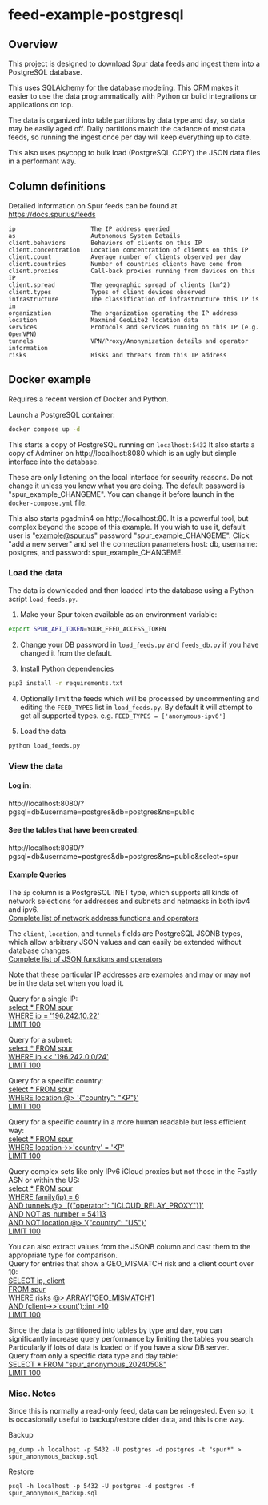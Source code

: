 # feed-example-postgresql


## Overview

This project is designed to download Spur data feeds and ingest them into a PostgreSQL database.

This uses SQLAlchemy for the database modeling.  This ORM makes it easier to use the data programmatically
with Python or build integrations or applications on top.

The data is organized into table partitions by data type and day, so data may be easily aged off.
Daily partitions match the cadance of most data feeds, so running the ingest once per day will keep
everything up to date.

This also uses psycopg to bulk load (PostgreSQL COPY) the JSON data files in a performant way.

## Column definitions

Detailed information on Spur feeds can be found at https://docs.spur.us/feeds

```
ip                     The IP address queried
as                     Autonomous System Details
client.behaviors       Behaviors of clients on this IP
client.concentration   Location concentration of clients on this IP
client.count           Average number of clients observed per day
client.countries       Number of countries clients have come from
client.proxies         Call-back proxies running from devices on this IP
client.spread          The geographic spread of clients (km^2)
client.types           Types of client devices observed
infrastructure         The classification of infrastructure this IP is in
organization           The organization operating the IP address
location               Maxmind GeoLite2 location data
services               Protocols and services running on this IP (e.g. OpenVPN)
tunnels                VPN/Proxy/Anonymization details and operator information
risks                  Risks and threats from this IP address
```

## Docker example

Requires a recent version of Docker and Python.  

Launch a PostgreSQL container:
```sh
docker compose up -d
```

This starts a copy of PostgreSQL running on `localhost:5432`  It also starts a copy of Adminer on http://localhost:8080 which is an ugly but simple interface into the database.

These are only listening on the local interface for security reasons.  Do not change it unless you know what you are doing.  The default password is "spur_example_CHANGEME".  You can change it before launch in the `docker-compose.yml` file.

This also starts pgadmin4 on http://localhost:80.  It is a powerful tool, but complex beyond the scope of this example.  If you wish to use it, default user is "example@spur.us" password "spur_example_CHANGEME".  Click "add a new server" and set the connection parameters host: db, username: postgres, and password: spur_example_CHANGEME.

### Load the data

The data is downloaded and then loaded into the database using a Python script `load_feeds.py`.

1) Make your Spur token available as an environment variable:
```sh
export SPUR_API_TOKEN=YOUR_FEED_ACCESS_TOKEN
```

2) Change your DB password in `load_feeds.py` and `feeds_db.py` if you have changed it from the default.

3) Install Python dependencies
```sh
pip3 install -r requirements.txt
```

4) Optionally limit the feeds which will be processed by uncommenting and editing the `FEED_TYPES` list in `load_feeds.py`.  By default it will attempt to get all supported types.  e.g. `FEED_TYPES = ['anonymous-ipv6']`

5) Load the data
```sh
python load_feeds.py
```

### View the data

#### Log in:
http://localhost:8080/?pgsql=db&username=postgres&db=postgres&ns=public

#### See the tables that have been created:
http://localhost:8080/?pgsql=db&username=postgres&db=postgres&ns=public&select=spur

#### Example Queries

The `ip` column is a PostgreSQL INET type, which supports all kinds of network selections for addresses and subnets and netmasks in both ipv4 and ipv6.  
[Complete list of network address functions and operators](https://www.postgresql.org/docs/current/functions-net.html)

The `client`, `location`, and `tunnels` fields are PostgreSQL JSONB types, which allow arbitrary JSON values and can easily be extended without database changes.  
[Complete list of JSON functions and operators](https://www.postgresql.org/docs/current/functions-json.html)

Note that these particular IP addresses are examples and may or may not be in the data set when you load it.

Query for a single IP:  
[select * FROM spur  
WHERE ip = '196.242.10.22'  
LIMIT 100](http://localhost:8080/?pgsql=db&username=postgres&db=postgres&ns=public&sql=select%20*%20FROM%20spur%20%0AWHERE%20ip%20%3D%20%27196.242.10.22%27%0ALIMIT%20100%0A)

Query for a subnet:  
[select * FROM spur  
WHERE ip << '196.242.0.0/24'  
LIMIT 100](http://localhost:8080/?pgsql=db&username=postgres&db=postgres&ns=public&sql=select%20*%20FROM%20spur%20%0AWHERE%20ip%20%3C%3C%20%27196.242.10.0%2F24%27%0ALIMIT%20100%0A)

Query for a specific country:  
[select * FROM spur  
WHERE location @> '{"country": "KP"}'  
LIMIT 100](http://localhost:8080/?pgsql=db&username=postgres&db=postgres&ns=public&sql=select%20*%20FROM%20spur%20%0AWHERE%20location%20%40%3E%20%27%7B%22country%22%3A%20%22KP%22%7D%27%0ALIMIT%20100%0A)

Query for a specific country in a more human readable but less efficient way:  
[select * FROM spur  
WHERE location->>'country' = 'KP'  
LIMIT 100](http://localhost:8080/?pgsql=db&username=postgres&db=postgres&ns=public&sql=select%20*%20FROM%20spur%20%0AWHERE%20location-%3E%3E%27country%27%20%3D%20%27KP%27%0ALIMIT%20100%0A%0A)

Query complex sets like only IPv6 iCloud proxies but not those in the Fastly ASN or within the US:  
[select * FROM spur  
WHERE family(ip) = 6  
AND tunnels @> '[{"operator": "ICLOUD_RELAY_PROXY"}]'  
AND NOT as_number = 54113  
AND NOT location @> '{"country": "US"}'  
LIMIT 100](http://localhost:8080/?pgsql=db&username=postgres&db=postgres&ns=public&sql=select%20*%20FROM%20spur%20%0AWHERE%20family(ip)%20%3D%206%0AAND%20tunnels%20%40%3E%20%27%5B%7B%22operator%22%3A%20%22ICLOUD_RELAY_PROXY%22%7D%5D%27%0AAND%20NOT%20as_number%20%3D%2054113%0AAND%20NOT%20location%20%40%3E%20%27%7B%22country%22%3A%20%22US%22%7D%27%0ALIMIT%20100)

You can also extract values from the JSONB column and cast them to the appropriate type for comparison.  
Query for entries that show a GEO_MISMATCH risk and a client count over 10:  
[SELECT ip, client  
FROM spur  
WHERE risks @> ARRAY['GEO_MISMATCH']  
AND (client->>'count')::int >10  
LIMIT 100](http://localhost:8080/?pgsql=db&username=postgres&db=postgres&ns=public&sql=SELECT%20ip%2C%20client%0AFROM%20spur%0AWHERE%20risks%20%40%3E%20ARRAY%5B%27GEO_MISMATCH%27%5D%0AAND%20(client-%3E%3E%27count%27)%3A%3Aint%20%3E10%0ALIMIT%20100)

Since the data is partitioned into tables by type and day, you can significantly increase query performance by limiting the tables you search.  Particularly if lots of data is loaded or if you have a slow DB server.  
Query from only a specific data type and day table:  
[SELECT * FROM "spur_anonymous_20240508"  
LIMIT 100](http://localhost:8080/?pgsql=db&username=postgres&db=postgres&ns=public&sql=SELECT%20*%0AFROM%20%22spur_anonymous_20240508%22%0ALIMIT%20100)

### Misc. Notes

Since this is normally a read-only feed, data can be reingested.  Even so, it is occasionally useful to backup/restore older data, and this is one way.

Backup
```
pg_dump -h localhost -p 5432 -U postgres -d postgres -t "spur*" > spur_anonymous_backup.sql
```

Restore
```
psql -h localhost -p 5432 -U postgres -d postgres -f spur_anonymous_backup.sql
```